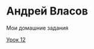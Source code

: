 # Андрей Власов
Мои домашние задания

[Урок 12](https://mevnt.github.io/lesson_12/ "Моя готовая домашка")
